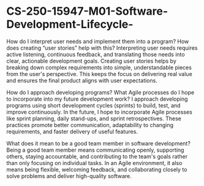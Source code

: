 # CS-250-15947-M01-Software-Development-Lifecycle-

How do I interpret user needs and implement them into a program? How does creating “user stories” help with this?
Interpreting user needs requires active listening, continuous feedback, and translating those needs into clear, actionable development goals. Creating user stories helps by breaking down complex requirements into simple, understandable pieces from the user's perspective. This keeps the focus on delivering real value and ensures the final product aligns with user expectations.

How do I approach developing programs? What Agile processes do I hope to incorporate into my future development work?
I approach developing programs using short development cycles (sprints) to build, test, and improve continuously. In the future, I hope to incorporate Agile processes like sprint planning, daily stand-ups, and sprint retrospectives. These practices promote better communication, adaptability to changing requirements, and faster delivery of useful features.

What does it mean to be a good team member in software development?
Being a good team member means communicating openly, supporting others, staying accountable, and contributing to the team's goals rather than only focusing on individual tasks. In an Agile environment, it also means being flexible, welcoming feedback, and collaborating closely to solve problems and deliver high-quality software.
